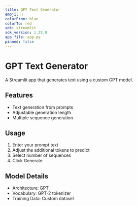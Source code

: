 ```yaml
---
title: GPT Text Generator
emoji: 🤖
colorFrom: blue
colorTo: red
sdk: streamlit
sdk_version: 1.25.0
app_file: app.py
pinned: false
---
```


# GPT Text Generator

A Streamlit app that generates text using a custom GPT model.

## Features
- Text generation from prompts
- Adjustable generation length
- Multiple sequence generation

## Usage
1. Enter your prompt text
2. Adjust the additional tokens to predict
3. Select number of sequences
4. Click Generate

## Model Details
- Architecture: GPT
- Vocabulary: GPT-2 tokenizer
- Training Data: Custom dataset
